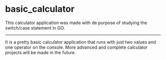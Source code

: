 # basic_calculator
This calculator application was made with de purpose of studying the switch/case statement in GO.

__________________________________________________________________________________________________________________________________________________________________________________

It is a pretty basic calculator application that runs with just two values and one operator on the console.
More advanced and complete calculator projects will be made in the future.
